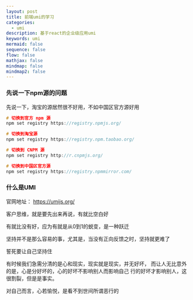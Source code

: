 ```yaml
---
layout: post
title: 前端umi的学习
categories:
  - umi
description: 基于react的企业级应用umi
keywords: umi
mermaid: false
sequence: false
flow: false
mathjax: false
mindmap: false
mindmap2: false
---
```


### 先说一下npm源的问题

先说一下，淘宝的源居然很不好用，不如中国区官方源好用

```c
# 切换到官方 npm 源
npm set registry https://registry.npmjs.org/

# 切换到淘宝源
npm set registry https://registry.npm.taobao.org/

# 切换到 CNPM 源
npm set registry http://r.cnpmjs.org/

# 切换到中国区官方源
npm set registry https://registry.npmmirror.com/

```

### 什么是UMI

官网地址： https://umijs.org/

客户思维，就是要先出来再说，有就比空白好

有就比没有好，应为有就是从0到1的蜕变，是一种跃迁

坚持并不是那么容易的事，尤其是，当没有正向反馈之时，坚持就更难了

誓死要让自己坚持住

有时候我们急需分清的是心和现实，现实就是现实，并无好坏，
而让人无比意外的是，心是分好坏的，心的好坏不影响别人而影响自己
行的好坏才影响别人，这很割裂，但是是事实。

对自己而言，心若愉悦，是看不到世间所谓恶行的